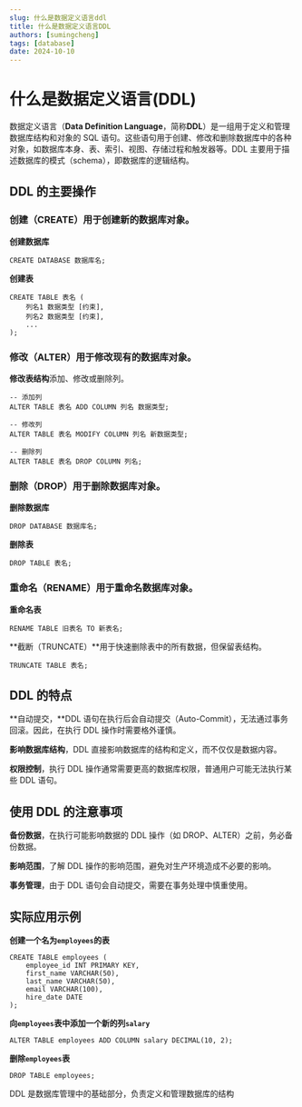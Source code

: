 ```yaml
---
slug: 什么是数据定义语言ddl
title: 什么是数据定义语言DDL
authors: [sumingcheng]
tags: [database]
date: 2024-10-10
---
```


# 什么是数据定义语言(DDL)

数据定义语言（**Data Definition Language**，简称**DDL**）是一组用于定义和管理数据库结构和对象的 SQL 语句。这些语句用于创建、修改和删除数据库中的各种对象，如数据库本身、表、索引、视图、存储过程和触发器等。DDL 主要用于描述数据库的模式（schema），即数据库的逻辑结构。

## DDL 的主要操作

### 创建（CREATE）用于创建新的数据库对象。

**创建数据库**

```
CREATE DATABASE 数据库名;
```

**创建表**

```
CREATE TABLE 表名 (
    列名1 数据类型 [约束],
    列名2 数据类型 [约束],
    ...
);
```

### 修改（ALTER）用于修改现有的数据库对象。

**修改表结构**添加、修改或删除列。

```
-- 添加列
ALTER TABLE 表名 ADD COLUMN 列名 数据类型;
​
-- 修改列
ALTER TABLE 表名 MODIFY COLUMN 列名 新数据类型;
​
-- 删除列
ALTER TABLE 表名 DROP COLUMN 列名;
```

### 删除（DROP）用于删除数据库对象。

**删除数据库**

```
DROP DATABASE 数据库名;
```

**删除表**

```
DROP TABLE 表名;
```

### 重命名（RENAME）用于重命名数据库对象。

**重命名表**

```
RENAME TABLE 旧表名 TO 新表名;
```

**截断（TRUNCATE）**用于快速删除表中的所有数据，但保留表结构。

```
TRUNCATE TABLE 表名;
```

## DDL 的特点

**自动提交，**DDL 语句在执行后会自动提交（Auto-Commit），无法通过事务回滚。因此，在执行 DDL 操作时需要格外谨慎。

**影响数据库结构**，DDL 直接影响数据库的结构和定义，而不仅仅是数据内容。

**权限控制**，执行 DDL 操作通常需要更高的数据库权限，普通用户可能无法执行某些 DDL 语句。

## 使用 DDL 的注意事项

**备份数据**，在执行可能影响数据的 DDL 操作（如 DROP、ALTER）之前，务必备份数据。

**影响范围**，了解 DDL 操作的影响范围，避免对生产环境造成不必要的影响。

**事务管理**，由于 DDL 语句会自动提交，需要在事务处理中慎重使用。

## 实际应用示例

**创建一个名为`employees`的表**

```
CREATE TABLE employees (
    employee_id INT PRIMARY KEY,
    first_name VARCHAR(50),
    last_name VARCHAR(50),
    email VARCHAR(100),
    hire_date DATE
);
```

**向`employees`表中添加一个新的列`salary`**

```
ALTER TABLE employees ADD COLUMN salary DECIMAL(10, 2);
```

**删除`employees`表**

```
DROP TABLE employees;
```

DDL 是数据库管理中的基础部分，负责定义和管理数据库的结构
